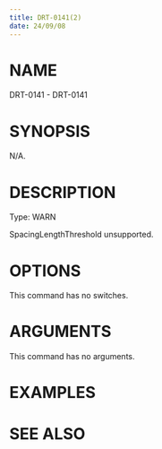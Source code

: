 ```yaml
---
title: DRT-0141(2)
date: 24/09/08
---
```


# NAME

DRT-0141 - DRT-0141

# SYNOPSIS

N/A.

# DESCRIPTION

Type: WARN

SpacingLengthThreshold unsupported.

# OPTIONS

This command has no switches.

# ARGUMENTS

This command has no arguments.

# EXAMPLES

# SEE ALSO
